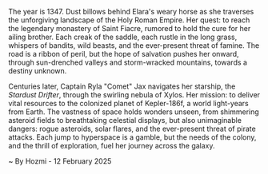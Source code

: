 
The year is 1347.  Dust billows behind Elara's weary horse as she traverses the unforgiving landscape of the Holy Roman Empire.  Her quest: to reach the legendary monastery of Saint Fiacre, rumored to hold the cure for her ailing brother.  Each creak of the saddle, each rustle in the long grass, whispers of bandits, wild beasts, and the ever-present threat of famine.  The road is a ribbon of peril, but the hope of salvation pushes her onward, through sun-drenched valleys and storm-wracked mountains, towards a destiny unknown.

Centuries later, Captain Ryla "Comet" Jax navigates her starship, the *Stardust Drifter*, through the swirling nebula of Xylos.  Her mission: to deliver vital resources to the colonized planet of Kepler-186f, a world light-years from Earth.  The vastness of space holds wonders unseen, from shimmering asteroid fields to breathtaking celestial displays, but also unimaginable dangers: rogue asteroids, solar flares, and the ever-present threat of pirate attacks.  Each jump to hyperspace is a gamble, but the needs of the colony, and the thrill of exploration, fuel her journey across the galaxy.

~ By Hozmi - 12 February 2025
